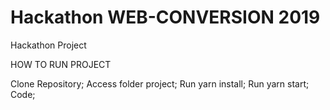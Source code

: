 # Hackathon WEB-CONVERSION 2019

Hackathon Project

HOW TO RUN PROJECT

Clone Repository;
Access folder project;
Run yarn install;
Run yarn start;
Code;
